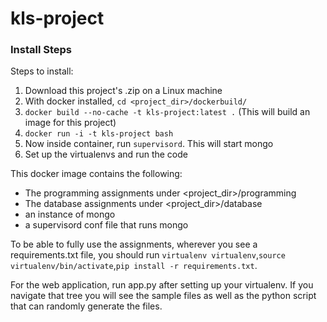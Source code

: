 # kls-project


### Install Steps

Steps to install:

1. Download this project's .zip on a Linux machine
2. With docker installed, `cd <project_dir>/dockerbuild/`
3. `docker build --no-cache -t kls-project:latest .` (This will build an image for this project)
4. `docker run -i -t kls-project bash`
5. Now inside container, run `supervisord`. This will start mongo
6. Set up the virtualenvs and run the code

This docker image contains the following:

* The programming assignments under <project_dir>/programming
* The database assignments under <project_dir>/database
* an instance of mongo
* a supervisord conf file that runs mongo

To be able to fully use the assignments, wherever you see a requirements.txt file, you should run `virtualenv virtualenv`,`source virtualenv/bin/activate`,`pip install -r requirements.txt`. 

For the web application, run app.py after setting up your virtualenv. If you navigate that tree you will see the sample files as well as the python script that can randomly generate the files.
